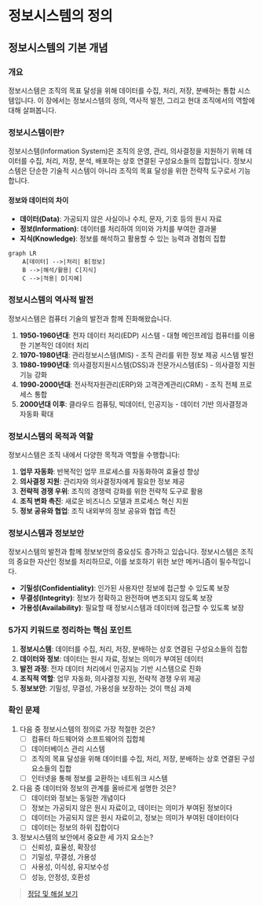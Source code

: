 # 정보시스템의 정의

## 정보시스템의 기본 개념

### 개요
정보시스템은 조직의 목표 달성을 위해 데이터를 수집, 처리, 저장, 분배하는 통합 시스템입니다. 이 장에서는 정보시스템의 정의, 역사적 발전, 그리고 현대 조직에서의 역할에 대해 살펴봅니다.

### 정보시스템이란?
정보시스템(Information System)은 조직의 운영, 관리, 의사결정을 지원하기 위해 데이터를 수집, 처리, 저장, 분석, 배포하는 상호 연결된 구성요소들의 집합입니다. 정보시스템은 단순한 기술적 시스템이 아니라 조직의 목표 달성을 위한 전략적 도구로서 기능합니다.

#### 정보와 데이터의 차이
- **데이터(Data)**: 가공되지 않은 사실이나 수치, 문자, 기호 등의 원시 자료
- **정보(Information)**: 데이터를 처리하여 의미와 가치를 부여한 결과물
- **지식(Knowledge)**: 정보를 해석하고 활용할 수 있는 능력과 경험의 집합

```mermaid
graph LR
    A[데이터] -->|처리| B[정보]
    B -->|해석/활용| C[지식]
    C -->|적용| D[지혜]
```

### 정보시스템의 역사적 발전
정보시스템은 컴퓨터 기술의 발전과 함께 진화해왔습니다.

1. **1950-1960년대**: 전자 데이터 처리(EDP) 시스템 - 대형 메인프레임 컴퓨터를 이용한 기본적인 데이터 처리
2. **1970-1980년대**: 관리정보시스템(MIS) - 조직 관리를 위한 정보 제공 시스템 발전
3. **1980-1990년대**: 의사결정지원시스템(DSS)과 전문가시스템(ES) - 의사결정 지원 기능 강화
4. **1990-2000년대**: 전사적자원관리(ERP)와 고객관계관리(CRM) - 조직 전체 프로세스 통합
5. **2000년대 이후**: 클라우드 컴퓨팅, 빅데이터, 인공지능 - 데이터 기반 의사결정과 자동화 확대

### 정보시스템의 목적과 역할
정보시스템은 조직 내에서 다양한 목적과 역할을 수행합니다:

1. **업무 자동화**: 반복적인 업무 프로세스를 자동화하여 효율성 향상
2. **의사결정 지원**: 관리자와 의사결정자에게 필요한 정보 제공
3. **전략적 경쟁 우위**: 조직의 경쟁력 강화를 위한 전략적 도구로 활용
4. **조직 변화 촉진**: 새로운 비즈니스 모델과 프로세스 혁신 지원
5. **정보 공유와 협업**: 조직 내외부의 정보 공유와 협업 촉진

### 정보시스템과 정보보안
정보시스템의 발전과 함께 정보보안의 중요성도 증가하고 있습니다. 정보시스템은 조직의 중요한 자산인 정보를 처리하므로, 이를 보호하기 위한 보안 메커니즘이 필수적입니다.

- **기밀성(Confidentiality)**: 인가된 사용자만 정보에 접근할 수 있도록 보장
- **무결성(Integrity)**: 정보가 정확하고 완전하며 변조되지 않도록 보장
- **가용성(Availability)**: 필요할 때 정보시스템과 데이터에 접근할 수 있도록 보장

### 5가지 키워드로 정리하는 핵심 포인트
1. **정보시스템**: 데이터를 수집, 처리, 저장, 분배하는 상호 연결된 구성요소들의 집합
2. **데이터와 정보**: 데이터는 원시 자료, 정보는 의미가 부여된 데이터
3. **발전 과정**: 전자 데이터 처리에서 인공지능 기반 시스템으로 진화
4. **조직적 역할**: 업무 자동화, 의사결정 지원, 전략적 경쟁 우위 제공
5. **정보보안**: 기밀성, 무결성, 가용성을 보장하는 것이 핵심 과제

### 확인 문제
1. 다음 중 정보시스템의 정의로 가장 적절한 것은?
    - [ ] 컴퓨터 하드웨어와 소프트웨어의 집합체
    - [ ] 데이터베이스 관리 시스템
    - [ ] 조직의 목표 달성을 위해 데이터를 수집, 처리, 저장, 분배하는 상호 연결된 구성요소들의 집합
    - [ ] 인터넷을 통해 정보를 교환하는 네트워크 시스템

2. 다음 중 데이터와 정보의 관계를 올바르게 설명한 것은?
    - [ ] 데이터와 정보는 동일한 개념이다
    - [ ] 정보는 가공되지 않은 원시 자료이고, 데이터는 의미가 부여된 정보이다
    - [ ] 데이터는 가공되지 않은 원시 자료이고, 정보는 의미가 부여된 데이터이다
    - [ ] 데이터는 정보의 하위 집합이다

3. 정보시스템의 보안에서 중요한 세 가지 요소는?
    - [ ] 신뢰성, 효율성, 확장성
    - [ ] 기밀성, 무결성, 가용성
    - [ ] 사용성, 이식성, 유지보수성
    - [ ] 성능, 안정성, 호환성

> [정답 및 해설 보기](../answers_and_explanations.md#01-1-1)
